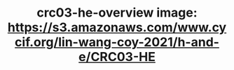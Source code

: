 ---
title: "crc03-he-overview
image: https://s3.amazonaws.com/www.cycif.org/lin-wang-coy-2021/h-and-e/CRC03-HE"
layout: osd-exhibit
paper: config-HTA-CRCATLAS-1
figure: crc03-he-overview
---